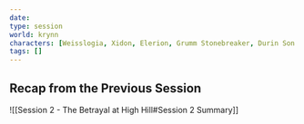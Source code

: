 ```yaml
---
date: 
type: session
world: krynn
characters: [Weisslogia, Xidon, Elerion, Grumm Stonebreaker, Durin Son of Ingras]
tags: []
---
```


## Recap from the Previous Session

![[Session 2 - The Betrayal at High Hill#Session 2 Summary]]